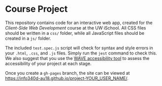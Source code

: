 # Course Project

This repository contains code for an interactive web app, created for the _Client-Side Web Development_ course at the UW iSchool. All CSS files should be written in a `css/` folder, while all JavaScript files should be created in a `js/` folder.

The included `test.spec.js` script will check for syntax and style errors in your `.html`, `.css`, and `.js` files. Simply run the `jest` command to check this. We also suggest that you use the [WAVE accessibility tool](https://wave.webaim.org/) to assess the accessibility of your project at each stage.

Once you create a `gh-pages` branch, the site can be viewed at <https://info340d-au18.github.io/project-YOUR_USER_NAME/>.
